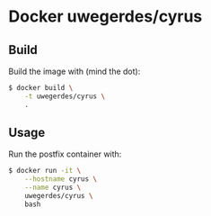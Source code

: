 # Docker uwegerdes/cyrus

## Build

Build the image with (mind the dot):

```bash
$ docker build \
	-t uwegerdes/cyrus \
	.
```

## Usage

Run the postfix container with:

```bash
$ docker run -it \
	--hostname cyrus \
	--name cyrus \
	uwegerdes/cyrus \
	bash
```
